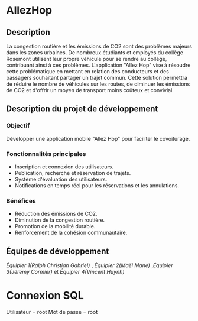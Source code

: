 # AllezHop

## Description
La congestion routière et les émissions de CO2 sont des problèmes majeurs dans les zones urbaines. De nombreux étudiants et employés du collège Rosemont utilisent leur propre véhicule pour se rendre au collège, contribuant ainsi à ces problèmes. L'application "Allez Hop" vise à résoudre cette problématique en mettant en relation des conducteurs et des passagers souhaitant partager un trajet commun. Cette solution permettra de réduire le nombre de véhicules sur les routes, de diminuer les émissions de CO2 et d'offrir un moyen de transport moins coûteux et convivial.


## Description du projet de développement

### Objectif
Développer une application mobile "Allez Hop" pour faciliter le covoiturage.

### Fonctionnalités principales
- Inscription et connexion des utilisateurs.
- Publication, recherche et réservation de trajets.
- Système d'évaluation des utilisateurs.
- Notifications en temps réel pour les réservations et les annulations.

### Bénéfices
- Réduction des émissions de CO2.
- Diminution de la congestion routière.
- Promotion de la mobilité durable.
- Renforcement de la cohésion communautaire.


## Équipes de développement
*Équipier 1(Ralph Christian Gabriel)* , *Équipier 2(Maël Mane)* ,*Équipier 3(Jérémy Cormier)* et *Équipier 4(Vincent Huynh)* 

# Connexion SQL
Utilisateur = root
Mot de passe = root
